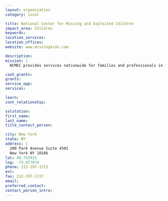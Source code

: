 ```yaml
---
layout: organization
category: local

title: National Center for Missing and Exploited Children
impact_area: Children
keywords: 
location_services: 
location_offices: 
website: www.missingkids.com

description: 
mission: |
  NCMEC provides services nationwide for families and professionals in the prevention of abducted, endangered, and sexually exploited children. NCMEC also assists law enforcement in the prosecution of the criminals who perpetrate these terrible crimes.

cash_grants: 
grants: 
service_opp: 
services: 

learn: 
cont_relationship: 

salutation: 
first_name: 
last_name: 
title_contact_person: 

city: New York
state: NY
address: |
  200 Park Avenue Suite 4501    
  New York NY 10166
lat: 40.753925
lng: -73.977074
phone: 212-297-1723
ext: 
fax: 212-297-1727
email: 
preferred_contact: 
contact_person_intro: 
---
```

